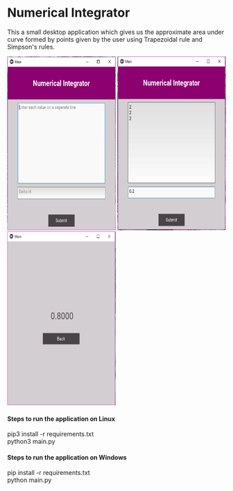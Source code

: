 # Numerical Integrator

This a small desktop application which gives us the approximate area under curve formed by points given by the user using Trapezoidal rule and Simpson's rules.

<img src='images/homepage.png' height=400 width=250>   <img src='images/homepage2.png' height=400 width=250> <img src='images/results.png' height=400 width=250>



#### Steps to run the application on Linux
pip3 install -r requirements.txt \
python3 main.py

#### Steps to run the application on Windows
pip install -r requirements.txt \
python main.py




